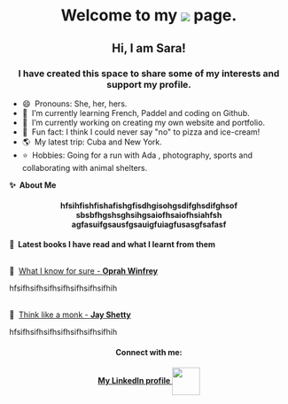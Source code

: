 <h1 align="center"> Welcome to my <img align="center" src="https://img.icons8.com/bubbles/100/undefined/github.png"/> page. </h1>
 
  
<h2 align="center"> Hi, I am Sara!</h2>
<h3 align="center"> I have created this space to share some of my interests and support my profile.</h3>

- 😄&nbsp; Pronouns: She, her, hers.
- 🌱&nbsp; I’m currently learning French, Paddel and coding on Github.
- 🔭&nbsp; I’m currently working on creating my own website and portfolio.
- 🍔&nbsp; Fun fact: I think I could never say "no" to pizza and ice-cream! 
- 🌎&nbsp; My latest trip: Cuba and New York. 
- ⭐️&nbsp; Hobbies: Going for a run with Ada , photography, sports and collaborating with animal shelters.


<b>✨&nbsp;&nbsp;About&nbsp;Me</b>
<h4 align="center">hfsihfishfishafishgfisdhgisohgsdifghsdifghsof
 sbsbfhgshsghsihgsaiofhsaiofhsiahfsh
agfasuifgsausfgsauigfuiagfusasgfsafasf</h4>



<b>:book:&nbsp; Latest books I have read and what I learnt from them</b> 
<!-- favorites_books starts -->
 <br>📕&nbsp; <a href="https://g.co/kgs/gMXdT7"> What I know for sure - <b>Oprah Winfrey</a></b> 
   <p align="left"> hfsifhsifhsifhsifhsifhsifhsifhih</p>
 <br>📕&nbsp; <a href="https://g.co/kgs/mgZhFp"> Think like a monk - <b>Jay Shetty</a></b>
   <p align="left"> hfsifhsifhsifhsifhsifhsifhsifhih</p>
<!-- favorites_books ends -->

 
<h4 align="center">Connect with me:</h4>
<p align="center">
<h4 align="center"><a href="https://linkedin.com/in/sarazapataesteban/">My LinkedIn profile <img width="50" height="50" align="center" src="https://user-images.githubusercontent.com/106311799/172061716-78766337-9b26-408d-9a72-cd52f9182e22.gif"/></a></p>
<!--![icons8-linkedin]

**sarazapataesteban/sarazapataesteban** is a ✨ _special_ ✨ repository because its `README.md` (this file) appears on your GitHub profile.

